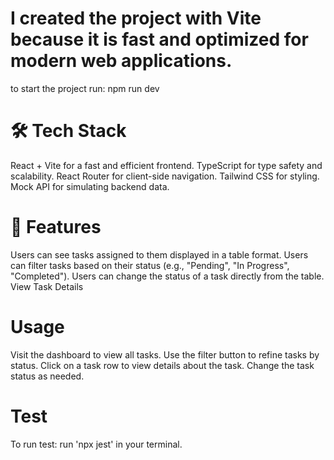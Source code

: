 # I created the project with Vite because it is fast and optimized for modern web applications.

to start the project run: npm run dev

# 🛠️ Tech Stack

React + Vite for a fast and efficient frontend.
TypeScript for type safety and scalability.
React Router for client-side navigation.
Tailwind CSS for styling.
Mock API for simulating backend data.

# 📝 Features

Users can see tasks assigned to them displayed in a table format.
Users can filter tasks based on their status (e.g., "Pending", "In Progress", "Completed").
Users can change the status of a task directly from the table.
View Task Details

# Usage

Visit the dashboard to view all tasks.
Use the filter button to refine tasks by status.
Click on a task row to view details about the task.
Change the task status as needed.

# Test

To run test: run 'npx jest' in your terminal.
